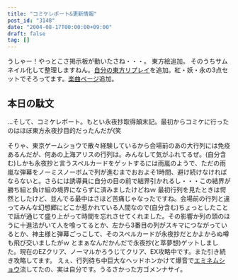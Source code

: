 ```yaml
---
title: "コミケレポート&更新情報"
post_id: "3148"
date: "2004-08-17T00:00:00+09:00"
draft: false
tag: []
---
```



うしゃー！やっとこさ掲示板が動いたさね・・・。 東方絵追加。 そのうちサムネイル化して整理しますねん。[自分の東方リプレイ](/th_replay)を追加。紅・妖・永の3点セットでそろってます。[楽曲ページ](/category/products/musics)追加。
## 本日の駄文
…そして、コミケレポート。もとい永夜抄取得顛末記。最初からコミケに行ったのはほぼ東方永夜抄目的だったんだが(笑

そりゃ、東京ゲームショウで散々経験しているから会場前のあの大行列には免疫あるんだが、何あの上海アリスの行列は。みんなして気がふれてるぜ。(自分含む)しかも永夜抄と言うスペルカードをゲットするには雨嵐のようで、ただの雨嵐な弾幕をノーミスノーボムで列が進むまでおおよそ1時間、避け続けなければならないと。さらには誘導員に自分の目の前で結界引かれるし・・・この結界が勝ち組と負け組の境界にならずに済みましたけどねｗ 最初行列を見たときは愕然としたけど、並んでる最中はさほど苦痛じゃなったですね。会場前の行列と違ってみんな幻想郷にどこか惹かれている人間なので(自分含む)ちょっとしたことで話が通じて盛り上がって時間を忘れさせてくれました。その影響か列の頭のほうに十進法がいて人を喰ってるとか、左から3番目の列がスキマにつながっているとか、神主様と弾幕ごっこして、そのスペルカードが永夜抄だとかよからぬ噂も飛び交いましたがｗ とまぁなんだかんだで永夜抄(と萃夢想)ゲットしました。現在のEZクリア、ノーマルかろうじてクリア、EX攻略中です。また引き続き攻略してます。 えぇ、行列待ち中巨大なヘッドホンかけて爆音で[エミネムショウ](http://www.amazon.co.jp/gp/product/B000FTW6YO/ref=as_li_ss_tl?ie=UTF8&camp=247&creative=7399&creativeASIN=B000FTW6YO&linkCode=as2&tag=danmaq-22)流してたの、実は自分です。うるさかった方ゴメンナサイ。
